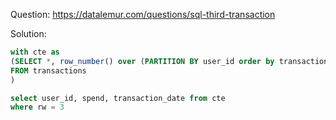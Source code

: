 Question: https://datalemur.com/questions/sql-third-transaction


Solution:

```sql
with cte as 
(SELECT *, row_number() over (PARTITION BY user_id order by transaction_date) as rw
FROM transactions
)

select user_id, spend, transaction_date from cte 
where rw = 3
```